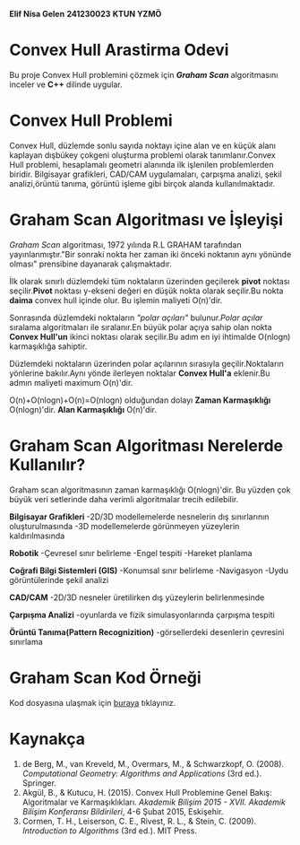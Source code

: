 **Elif Nisa Gelen** **241230023** **KTUN YZMÖ**
# Convex Hull Arastirma Odevi

Bu proje Convex Hull problemini çözmek için ***Graham Scan*** algoritmasını inceler ve **C++** dilinde uygular.


# Convex Hull Problemi
Convex Hull, düzlemde sonlu sayıda noktayı içine alan ve en küçük alanı kaplayan dışbükey çokgeni oluşturma problemi olarak tanımlanır.Convex Hull problemi, hesaplamalı geometri alanında ilk işlenilen problemlerden biridir. Bilgisayar grafikleri, CAD/CAM uygulamaları, çarpışma analizi, şekil analizi,örüntü tanıma, görüntü işleme gibi birçok alanda kullanılmaktadır.


# Graham Scan Algoritması ve İşleyişi
*Graham Scan* algoritması, 1972 yılında R.L GRAHAM tarafından yayınlanmıştır."Bir sonraki nokta her zaman iki önceki noktanın aynı yönünde olması" prensibine dayanarak çalışmaktadır.

İlk olarak sınırlı düzlemdeki tüm noktaların üzerinden geçilerek **pivot** noktası seçilir.**Pivot** noktası y-ekseni değeri en düşük nokta olarak seçilir.Bu nokta **daima** convex hull içinde olur.
Bu işlemin maliyeti O(n)'dir.

Sonrasında düzlemdeki noktaların *"polar açıları"* bulunur.*Polar açılar* sıralama algoritmaları ile sıralanır.En büyük polar açıya sahip olan nokta **Convex Hull'un** ikinci noktası olarak seçilir.Bu adım en iyi ihtimalde O(nlogn) karmaşıklığa sahiptir.

Düzlemdeki noktaların üzerinden polar açılarının sırasıyla geçilir.Noktaların yönlerine bakılır.Aynı yönde ilerleyen noktalar **Convex Hull'a** eklenir.Bu admın maliyeti maximum O(n)'dir.

O(n)+O(nlogn)+O(n)=O(nlogn) olduğundan dolayı **Zaman Karmaşıklığı** O(nlogn)'dir. **Alan Karmaşıklığı** O(n)'dir.

# Graham Scan Algoritması Nerelerde Kullanılır?
Graham scan  algoritmasının zaman karmaşıklığı O(nlogn)'dir. Bu yüzden çok büyük veri setlerinde daha verimli algoritmalar trecih edilebilir.

**Bilgisayar Grafikleri**
-2D/3D modellemelerde nesnelerin dış sınırlarının oluşturulmasında
-3D modellemelerde görünmeyen yüzeylerin kaldırılmasında 


**Robotik**
-Çevresel sınır belirleme
-Engel tespiti
-Hareket planlama

**Coğrafi Bilgi Sistemleri (GIS)**
-Konumsal sınır belirleme
-Navigasyon
-Uydu görüntülerinde şekil analizi


**CAD/CAM**
-2D/3D nesneler üretilirken dış yüzeylerin belirlenmesinde


**Çarpışma Analizi**
-oyunlarda ve fizik simulasyonlarında çarpışma tespiti


**Örüntü Tanıma(Pattern Recognizition)**
-görsellerdeki desenlerin çevresini sınırlama


# Graham Scan Kod Örneği
Kod dosyasına ulaşmak için [buraya](grahamscan_eng.cpp) tıklayınız.


# Kaynakça
1. de Berg, M., van Kreveld, M., Overmars, M., & Schwarzkopf, O. (2008). *Computational Geometry: Algorithms and Applications* (3rd ed.). Springer.  
2. Akgül, B., & Kutucu, H. (2015). Convex Hull Problemine Genel Bakış: Algoritmalar ve Karmaşıklıkları. *Akademik Bilişim 2015 - XVII. Akademik Bilişim Konferansı Bildirileri*, 4-6 Şubat 2015, Eskişehir.  
3. Cormen, T. H., Leiserson, C. E., Rivest, R. L., & Stein, C. (2009). *Introduction to Algorithms* (3rd ed.). MIT Press.




